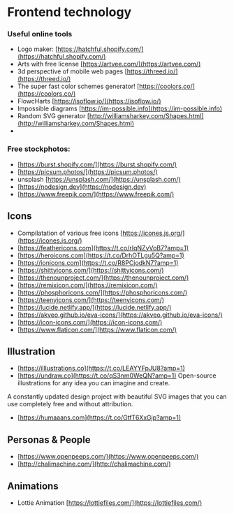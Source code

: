 # Frontend technology

### Useful online tools

* Logo maker: [https://hatchful.shopify.com/](https://hatchful.shopify.com/) 
* Arts with free license [https://artvee.com/](https://artvee.com/)
* 3d perspective of mobile web pages [https://threed.io/](https://threed.io/)
* The super fast color schemes generator! [https://coolors.co/](https://coolors.co/)
* FlowcHarts [https://isoflow.io/](https://isoflow.io/)
* Impossible diagrams [https://im-possible.info](https://im-possible.info)
* Random  SVG generator [http://williamsharkey.com/Shapes.html](http://williamsharkey.com/Shapes.html)
* 
### Free stockphotos:

* [https://burst.shopify.com/](https://burst.shopify.com/)
* [https://picsum.photos/](https://picsum.photos/)
* unsplash [https://unsplash.com/](https://unsplash.com/)
* [https://nodesign.dev](https://nodesign.dev)
* [https://www.freepik.com/](https://www.freepik.com/)

## Icons

* Compilatation of various free icons [https://icones.js.org/](https://icones.js.org/)
*  [https://feathericons.com](https://t.co/rIqNZyVoB7?amp=1)
* [https://heroicons.com](https://t.co/DrhOTLgu5Q?amp=1) 
* [https://ionicons.com](https://t.co/R8PCjodkN7?amp=1) 
* [https://shittyicons.com/](https://shittyicons.com/)
* [https://thenounproject.com/](https://thenounproject.com/)
* [https://remixicon.com/](https://remixicon.com/)
* [https://phosphoricons.com/](https://phosphoricons.com/)
* [https://teenyicons.com/](https://teenyicons.com/)
* [https://lucide.netlify.app/](https://lucide.netlify.app/)
* [https://akveo.github.io/eva-icons/](https://akveo.github.io/eva-icons/)
* [https://icon-icons.com/](https://icon-icons.com/)
* [https://www.flaticon.com/](https://www.flaticon.com/)
## Illustration 

* [https://illlustrations.co](https://t.co/LEAYYFpJU8?amp=1) 
*  [https://undraw.co](https://t.co/qS3nm0WeQN?amp=1) Open-source illustrations for any idea you can imagine and create.

  A constantly updated design project with beautiful SVG images that you can use completely free and without attribution.

*  [https://humaaans.com](https://t.co/GtfT6XxGjp?amp=1)

## Personas & People

* [https://www.openpeeps.com/](https://www.openpeeps.com/)
* [http://chalimachine.com/](http://chalimachine.com/)

## Animations
* Lottie Animation [https://lottiefiles.com/](https://lottiefiles.com/)











